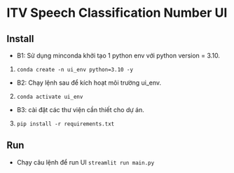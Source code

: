 # ITV Speech Classification Number UI

## Install
- B1: Sử dụng minconda khởi tạo 1 python env với python version = 3.10.
1. `conda create -n ui_env python=3.10 -y`
- B2: Chạy lệnh sau để kích hoạt môi trường ui_env.
2. `conda activate ui_env`
- B3: cài đặt các thư viện cần thiết cho dự án.
3. `pip install -r requirements.txt`

## Run
- Chạy câu lệnh để run UI
```streamlit run main.py```






